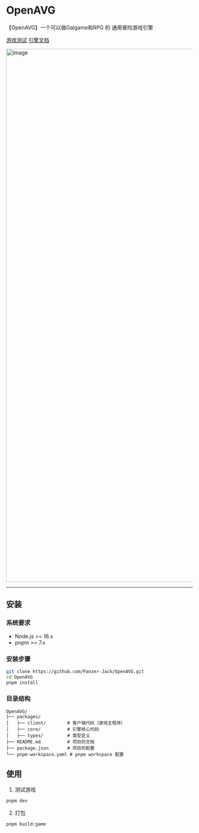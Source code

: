 # OpenAVG

【OpenAVG】一个可以做Galgame和RPG 的 通用冒险游戏引擎

[游戏测试](https://demo.openavg.panzer-jack.cn/) 
[引擎文档](https://doc.openavg.panzer-jack.cn/)

<img width="1440" alt="image" src="https://github.com/user-attachments/assets/dace964a-35e4-491f-ba03-0746a6e10893" />

---

## 安装

### 系统要求

- Node.js >= 16.x
- pnpm >= 7.x

### 安装步骤
```bash
git clone https://github.com/Panzer-Jack/OpenAVG.git
cd OpenAVG
pnpm install
```

### 目录结构
```
OpenAVG/
├── packages/
│   ├── client/        # 客户端代码（游戏主程序）
│   ├── core/          # 引擎核心代码
│   ├── types/         # 类型定义
├── README.md          # 项目的文档
├── package.json       # 项目的配置
└── pnpm-workspace.yaml # pnpm workspace 配置
```

## 使用
1. 测试游戏
```bash
pnpm dev
```
2. 打包
```bash
pnpm build:game
```

